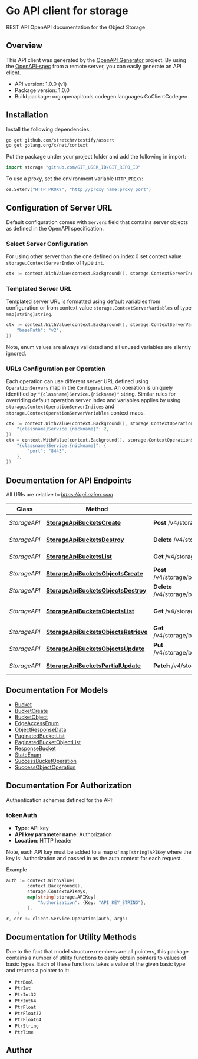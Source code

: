 # Go API client for storage

REST API OpenAPI documentation for the Object Storage

## Overview
This API client was generated by the [OpenAPI Generator](https://openapi-generator.tech) project.  By using the [OpenAPI-spec](https://www.openapis.org/) from a remote server, you can easily generate an API client.

- API version: 1.0.0 (v1)
- Package version: 1.0.0
- Build package: org.openapitools.codegen.languages.GoClientCodegen

## Installation

Install the following dependencies:

```sh
go get github.com/stretchr/testify/assert
go get golang.org/x/net/context
```

Put the package under your project folder and add the following in import:

```go
import storage "github.com/GIT_USER_ID/GIT_REPO_ID"
```

To use a proxy, set the environment variable `HTTP_PROXY`:

```go
os.Setenv("HTTP_PROXY", "http://proxy_name:proxy_port")
```

## Configuration of Server URL

Default configuration comes with `Servers` field that contains server objects as defined in the OpenAPI specification.

### Select Server Configuration

For using other server than the one defined on index 0 set context value `storage.ContextServerIndex` of type `int`.

```go
ctx := context.WithValue(context.Background(), storage.ContextServerIndex, 1)
```

### Templated Server URL

Templated server URL is formatted using default variables from configuration or from context value `storage.ContextServerVariables` of type `map[string]string`.

```go
ctx := context.WithValue(context.Background(), storage.ContextServerVariables, map[string]string{
	"basePath": "v2",
})
```

Note, enum values are always validated and all unused variables are silently ignored.

### URLs Configuration per Operation

Each operation can use different server URL defined using `OperationServers` map in the `Configuration`.
An operation is uniquely identified by `"{classname}Service.{nickname}"` string.
Similar rules for overriding default operation server index and variables applies by using `storage.ContextOperationServerIndices` and `storage.ContextOperationServerVariables` context maps.

```go
ctx := context.WithValue(context.Background(), storage.ContextOperationServerIndices, map[string]int{
	"{classname}Service.{nickname}": 2,
})
ctx = context.WithValue(context.Background(), storage.ContextOperationServerVariables, map[string]map[string]string{
	"{classname}Service.{nickname}": {
		"port": "8443",
	},
})
```

## Documentation for API Endpoints

All URIs are relative to *https://api.azion.com*

Class | Method | HTTP request | Description
------------ | ------------- | ------------- | -------------
*StorageAPI* | [**StorageApiBucketsCreate**](docs/StorageAPI.md#storageapibucketscreate) | **Post** /v4/storage/buckets | Create a new bucket
*StorageAPI* | [**StorageApiBucketsDestroy**](docs/StorageAPI.md#storageapibucketsdestroy) | **Delete** /v4/storage/buckets/{name} | Delete a bucket
*StorageAPI* | [**StorageApiBucketsList**](docs/StorageAPI.md#storageapibucketslist) | **Get** /v4/storage/buckets | List buckets
*StorageAPI* | [**StorageApiBucketsObjectsCreate**](docs/StorageAPI.md#storageapibucketsobjectscreate) | **Post** /v4/storage/buckets/{bucket_name}/objects/{object_key} | Create new object key
*StorageAPI* | [**StorageApiBucketsObjectsDestroy**](docs/StorageAPI.md#storageapibucketsobjectsdestroy) | **Delete** /v4/storage/buckets/{bucket_name}/objects/{object_key} | Delete object key
*StorageAPI* | [**StorageApiBucketsObjectsList**](docs/StorageAPI.md#storageapibucketsobjectslist) | **Get** /v4/storage/buckets/{bucket_name}/objects | List buckets objects
*StorageAPI* | [**StorageApiBucketsObjectsRetrieve**](docs/StorageAPI.md#storageapibucketsobjectsretrieve) | **Get** /v4/storage/buckets/{bucket_name}/objects/{object_key} | Download object
*StorageAPI* | [**StorageApiBucketsObjectsUpdate**](docs/StorageAPI.md#storageapibucketsobjectsupdate) | **Put** /v4/storage/buckets/{bucket_name}/objects/{object_key} | Update the object key
*StorageAPI* | [**StorageApiBucketsPartialUpdate**](docs/StorageAPI.md#storageapibucketspartialupdate) | **Patch** /v4/storage/buckets/{name} | Update bucket info


## Documentation For Models

 - [Bucket](docs/Bucket.md)
 - [BucketCreate](docs/BucketCreate.md)
 - [BucketObject](docs/BucketObject.md)
 - [EdgeAccessEnum](docs/EdgeAccessEnum.md)
 - [ObjectResponseData](docs/ObjectResponseData.md)
 - [PaginatedBucketList](docs/PaginatedBucketList.md)
 - [PaginatedBucketObjectList](docs/PaginatedBucketObjectList.md)
 - [ResponseBucket](docs/ResponseBucket.md)
 - [StateEnum](docs/StateEnum.md)
 - [SuccessBucketOperation](docs/SuccessBucketOperation.md)
 - [SuccessObjectOperation](docs/SuccessObjectOperation.md)


## Documentation For Authorization


Authentication schemes defined for the API:
### tokenAuth

- **Type**: API key
- **API key parameter name**: Authorization
- **Location**: HTTP header

Note, each API key must be added to a map of `map[string]APIKey` where the key is: Authorization and passed in as the auth context for each request.

Example

```go
auth := context.WithValue(
		context.Background(),
		storage.ContextAPIKeys,
		map[string]storage.APIKey{
			"Authorization": {Key: "API_KEY_STRING"},
		},
	)
r, err := client.Service.Operation(auth, args)
```


## Documentation for Utility Methods

Due to the fact that model structure members are all pointers, this package contains
a number of utility functions to easily obtain pointers to values of basic types.
Each of these functions takes a value of the given basic type and returns a pointer to it:

* `PtrBool`
* `PtrInt`
* `PtrInt32`
* `PtrInt64`
* `PtrFloat`
* `PtrFloat32`
* `PtrFloat64`
* `PtrString`
* `PtrTime`

## Author



